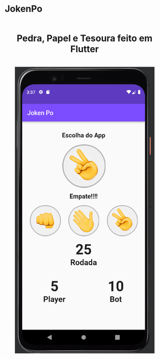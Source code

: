 # JokenPo


<div style="text-align:center; flex-direction: column; justify-content: center; align-items: center; height: 100vh;">
    <h1 style="padding: 20px; paggin-bottom:">Pedra, Papel e Tesoura feito em Flutter</h1>
    <img src="img/jokenPO.png" alt="Imagem">
</div>
